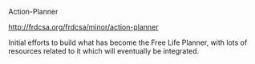 Action-Planner

http://frdcsa.org/frdcsa/minor/action-planner

Initial efforts to build what has become the Free Life Planner, with
lots of resources related to it which will eventually be integrated.